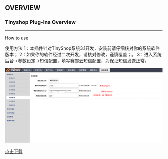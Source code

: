 ## OVERVIEW

### Tinyshop Plug-Ins Overview

------

How to use

使用方法
        1：本插件针对TinyShop系统3.1开发，安装前请仔细核对你的系统软件版本；
        2：如果你的软件经过二次开发，请核对修改，谨慎覆盖；。
        3：进入系统后台->参数设定->短信配置，填写赛邮云短信配置，为保证短信发送正常。


![Submail](./markdown/1.png)

[点击下载](https://github.com/submail-developers/tinyshop_sms/archive/master.zip)
